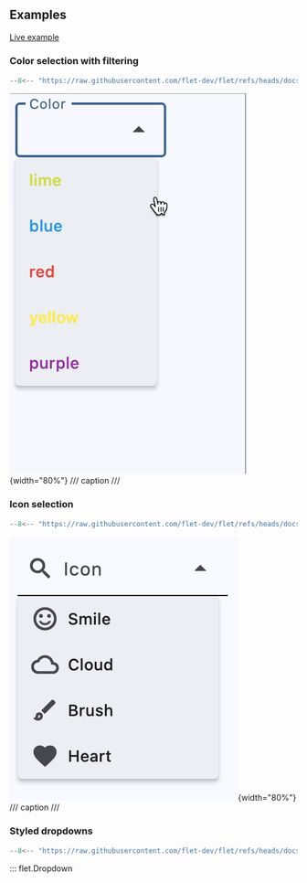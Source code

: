 ## Examples

[Live example](https://flet-controls-gallery.fly.dev/input/dropdown)

### Color selection with filtering

```python
--8<-- "https://raw.githubusercontent.com/flet-dev/flet/refs/heads/docs/sdk/python/examples/controls/dropdown/color-selection-with-filtering.py"
```

![color-selection-with-filtering](https://raw.githubusercontent.com/flet-dev/flet/docs/sdk/python/examples/python/controls/dropdown/media/color-selection-with-filtering.gif){width="80%"}
/// caption
///


### Icon selection

```python
--8<-- "https://raw.githubusercontent.com/flet-dev/flet/refs/heads/docs/sdk/python/examples/controls/dropdown/icon-selection.py"
```

![icon-selection](https://raw.githubusercontent.com/flet-dev/flet/docs/sdk/python/examples/python/controls/dropdown/media/icon-selection.png){width="80%"}
/// caption
///

### Styled dropdowns

```python
--8<-- "https://raw.githubusercontent.com/flet-dev/flet/refs/heads/docs/sdk/python/examples/controls/dropdown/styled.py"
```

::: flet.Dropdown
